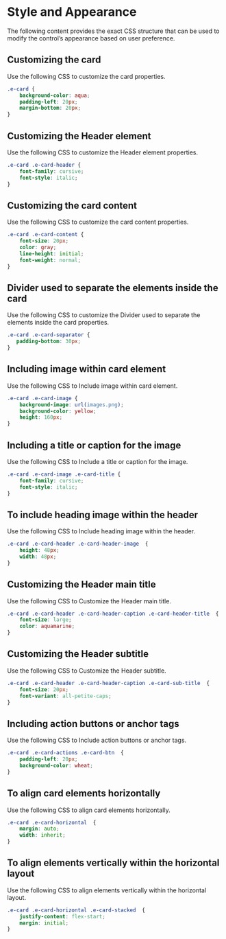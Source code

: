 # Style and Appearance

The following content provides the exact CSS structure that can be used to modify the control’s appearance based on user preference.

## Customizing the card

Use the following CSS to customize the card properties.

```css
.e-card {
    background-color: aqua;
    padding-left: 20px;
    margin-bottom: 20px;
}
```

## Customizing the Header element

Use the following CSS to customize the Header element properties.

```css
.e-card .e-card-header {
    font-family: cursive;
    font-style: italic;
}
```

## Customizing the card content

Use the following CSS to customize the card content properties.

```css
.e-card .e-card-content {
    font-size: 20px;
    color: gray;
    line-height: initial;
    font-weight: normal;
}
```

## Divider used to separate the elements inside the card

Use the following CSS to customize the Divider used to separate the elements inside the card properties.

```css
.e-card .e-card-separator {
   padding-bottom: 30px;
}
```

## Including image within card element

Use the following CSS to Include image within card element.

```css
.e-card .e-card-image {
    background-image: url(images.png);
    background-color: yellow;
    height: 160px;
}
```

## Including a title or caption for the image

Use the following CSS to Include a title or caption for the image.

```css
.e-card .e-card-image .e-card-title {
    font-family: cursive;
    font-style: italic;
}
```

## To include heading image within the header

Use the following CSS to Include heading image within the header.

```css
.e-card .e-card-header .e-card-header-image  {
    height: 48px;
    width: 48px;
}
```

## Customizing the Header main title

Use the following CSS to Customize the Header main title.

```css
.e-card .e-card-header .e-card-header-caption .e-card-header-title  {
    font-size: large;
    color: aquamarine;
}
```

## Customizing the Header subtitle

Use the following CSS to Customize the Header subtitle.

```css
.e-card .e-card-header .e-card-header-caption .e-card-sub-title  {
    font-size: 20px;
    font-variant: all-petite-caps;
}
```

## Including action buttons or anchor tags

Use the following CSS to Include action buttons or anchor tags.

```css
.e-card .e-card-actions .e-card-btn  {
    padding-left: 20px;
    background-color: wheat;
}
```

## To align card elements horizontally

Use the following CSS to align card elements horizontally.

```css
.e-card .e-card-horizontal  {
    margin: auto;
    width: inherit;
}
```

## To align elements vertically within the horizontal layout

Use the following CSS to align elements vertically within the horizontal layout.

```css
.e-card .e-card-horizontal .e-card-stacked  {
    justify-content: flex-start;
    margin: initial;
}
```